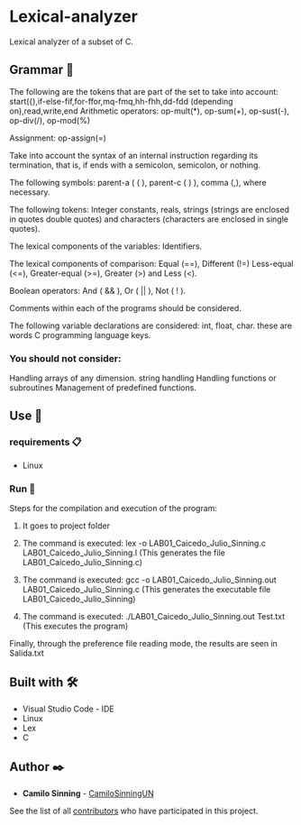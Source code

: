 # Lexical-analyzer

Lexical analyzer of a subset of C.

## Grammar 🔏

The following are the tokens that are part of the set to take into account:
start({),if-else-fif,for-ffor,mq-fmq,hh-fhh,dd-fdd (depending on),read,write,end
Arithmetic operators: op-mult(*), op-sum(+), op-sust(-), op-div(/), op-mod(%)

Assignment: op-assign(=)

Take into account the syntax of an internal instruction regarding its termination, that is, if
ends with a semicolon, semicolon, or nothing.

The following symbols: parent-a ( ( ), parent-c ( ) ), comma (,), where necessary.

The following tokens: Integer constants, reals, strings (strings are enclosed in quotes
double quotes) and characters (characters are enclosed in single quotes).

The lexical components of the variables: Identifiers.

The lexical components of comparison: Equal (==), Different (!=) Less-equal (<=),
Greater-equal (>=), Greater (>) and Less (<).

Boolean operators: And ( && ), Or ( || ), Not ( ! ).

Comments within each of the programs should be considered.

The following variable declarations are considered: int, float, char. these are words
C programming language keys.

### **You should not consider:**

Handling arrays of any dimension.
string handling
Handling functions or subroutines
Management of predefined functions.

## Use 🚀

### requirements 📋

* Linux

### Run 🔧

Steps for the compilation and execution of the program:

1. It goes to project folder

2. The command is executed: lex -o LAB01_Caicedo_Julio_Sinning.c LAB01_Caicedo_Julio_Sinning.l (This generates the file LAB01_Caicedo_Julio_Sinning.c)

3. The command is executed: gcc -o LAB01_Caicedo_Julio_Sinning.out LAB01_Caicedo_Julio_Sinning.c (This generates the executable file LAB01_Caicedo_Julio_Sinning)

4. The command is executed: ./LAB01_Caicedo_Julio_Sinning.out Test.txt (This executes the program)

Finally, through the preference file reading mode, the results are seen in Salida.txt

## Built with 🛠️

* Visual Studio Code - IDE
* Linux
* Lex
* C
## Author ✒️

* **Camilo Sinning** - [CamiloSinningUN](https://github.com/CamiloSinningUN)

See the list of all [contributors](https://github.com/CamiloSinningUN/Bienestar_familiar/contributors) who have participated in this project.

